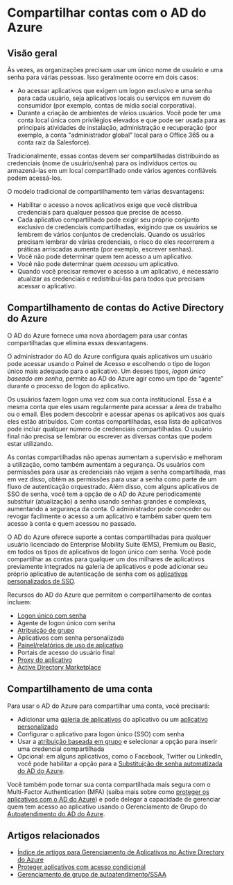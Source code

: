 <properties
	pageTitle="Compartilhar contas usando o AD do Azure | Microsoft Azure"
	description="Descreve como o Active Directory do Azure permite que as organizações compartilhem com segurança contas para aplicativos locais e serviços de nuvem do consumidor."
	services="active-directory"
	documentationCenter=""
	authors="msStevenPo"
 	manager="stevenpo"
	editor=""/>

 <tags
	ms.service="active-directory"
 	ms.workload="identity"
 	ms.tgt_pltfrm="na"
 	ms.devlang="na"
 	ms.topic="article"
 	ms.date="02/09/2016"  
 	ms.author="stevenpo"/>

# Compartilhar contas com o AD do Azure

## Visão geral
Às vezes, as organizações precisam usar um único nome de usuário e uma senha para várias pessoas. Isso geralmente ocorre em dois casos:

- Ao acessar aplicativos que exigem um logon exclusivo e uma senha para cada usuário, seja aplicativos locais ou serviços em nuvem do consumidor (por exemplo, contas de mídia social corporativa).
- Durante a criação de ambientes de vários usuários. Você pode ter uma conta local única com privilégios elevados e que pode ser usada para as principais atividades de instalação, administração e recuperação (por exemplo, a conta "administrador global" local para o Office 365 ou a conta raiz da Salesforce).

Tradicionalmente, essas contas devem ser compartilhadas distribuindo as credenciais (nome de usuário/senha) para os indivíduos certos ou armazená-las em um local compartilhado onde vários agentes confiáveis podem acessá-los.

O modelo tradicional de compartilhamento tem várias desvantagens:

- Habilitar o acesso a novos aplicativos exige que você distribua credenciais para qualquer pessoa que precise de acesso.
- Cada aplicativo compartilhado pode exigir seu próprio conjunto exclusivo de credenciais compartilhadas, exigindo que os usuários se lembrem de vários conjuntos de credenciais. Quando os usuários precisam lembrar de várias credenciais, o risco de eles recorrerem a práticas arriscadas aumenta (por exemplo, escrever senhas).
- Você não pode determinar quem tem acesso a um aplicativo.
- Você não pode determinar quem *acessou* um aplicativo.
- Quando você precisar remover o acesso a um aplicativo, é necessário atualizar as credenciais e redistribuí-las para todos que precisam acessar o aplicativo.

## Compartilhamento de contas do Active Directory do Azure

O AD do Azure fornece uma nova abordagem para usar contas compartilhadas que elimina essas desvantagens.

O administrador do AD do Azure configura quais aplicativos um usuário pode acessar usando o Painel de Acesso e escolhendo o tipo de logon único mais adequado para o aplicativo. Um desses tipos, *logon único baseado em senha*, permite ao AD do Azure agir como um tipo de “agente” durante o processo de logon do aplicativo.

Os usuários fazem logon uma vez com sua conta institucional. Essa é a mesma conta que eles usam regularmente para acessar a área de trabalho ou o email. Eles podem descobrir e acessar apenas os aplicativos aos quais eles estão atribuídos. Com contas compartilhadas, essa lista de aplicativos pode incluir qualquer número de credenciais compartilhadas. O usuário final não precisa se lembrar ou escrever as diversas contas que podem estar utilizando.

As contas compartilhadas não apenas aumentam a supervisão e melhoram a utilização, como também aumentam a segurança. Os usuários com permissões para usar as credenciais não vejam a senha compartilhada, mas em vez disso, obtém as permissões para usar a senha como parte de um fluxo de autenticação orquestrado. Além disso, com alguns aplicativos de SSO de senha, você tem a opção de o AD do Azure periodicamente substituir (atualização) a senha usando senhas grandes e complexas, aumentando a segurança da conta. O administrador pode conceder ou revogar facilmente o acesso a um aplicativo e também saber quem tem acesso à conta e quem acessou no passado.

O AD do Azure oferece suporte a contas compartilhadas para qualquer usuário licenciado do Enterprise Mobility Suite (EMS), Premium ou Basic, em todos os tipos de aplicativos de logon único com senha. Você pode compartilhar as contas para qualquer um dos milhares de aplicativos previamente integrados na galeria de aplicativos e pode adicionar seu próprio aplicativo de autenticação de senha com os [aplicativos personalizados de SSO](active-directory-sso-integrate-saas-apps.md).

Recursos do AD do Azure que permitem o compartilhamento de contas incluem:

- [Logon único com senha](active-directory-appssoaccess-whatis.md#password-based-single-sign-on)
- Agente de logon único com senha
- [Atribuição de grupo](active-directory-accessmanagement-self-service-group-management.md)
- Aplicativos com senha personalizada
- [Painel/relatórios de uso de aplicativo](active-directory-passwords-get-insights.md)
- Portais de acesso do usuário final
- [Proxy do aplicativo](active-directory-application-proxy-get-started.md)
- [Active Directory Marketplace](https://azure.microsoft.com/marketplace/active-directory/all/)

## Compartilhamento de uma conta
Para usar o AD do Azure para compartilhar uma conta, você precisará:

- Adicionar uma [galeria de aplicativos](https://azure.microsoft.com/marketplace/active-directory/) do aplicativo ou um [aplicativo personalizado](http://blogs.technet.com/b/ad/archive/2015/06/17/bring-your-own-app-with-azure-ad-self-service-saml-configuration-gt-now-in-preview.aspx)
- Configurar o aplicativo para logon único (SSO) com senha
- Usar a [atribuição baseada em grupo](active-directory-accessmanagement-group-saasapps.md) e selecionar a opção para inserir uma credencial compartilhada
- Opcional: em alguns aplicativos, como o Facebook, Twitter ou LinkedIn, você pode habilitar a opção para a [Substituição de senha automatizada do AD do Azure](http://blogs.technet.com/b/ad/archive/2015/02/20/azure-ad-automated-password-roll-over-for-facebook-twitter-and-linkedin-now-in-preview.aspx).

Você também pode tornar sua conta compartilhada mais segura com o Multi-Factor Authentication (MFA) (saiba mais sobre como [proteger os aplicativos com o AD do Azure](../multi-factor-authentication/multi-factor-authentication-get-started.md)) e pode delegar a capacidade de gerenciar quem tem acesso ao aplicativo usando o Gerenciamento de Grupo do [Autoatendimento do AD do Azure](active-directory-accessmanagement-self-service-group-management.md).

## Artigos relacionados

- [Índice de artigos para Gerenciamento de Aplicativos no Active Directory do Azure](active-directory-apps-index.md)
- [Proteger aplicativos com acesso condicional](active-directory-conditional-access.md)
- [Gerenciamento de grupo de autoatendimento/SSAA](active-directory-accessmanagement-self-service-group-management.md)

<!---HONumber=AcomDC_0413_2016-->